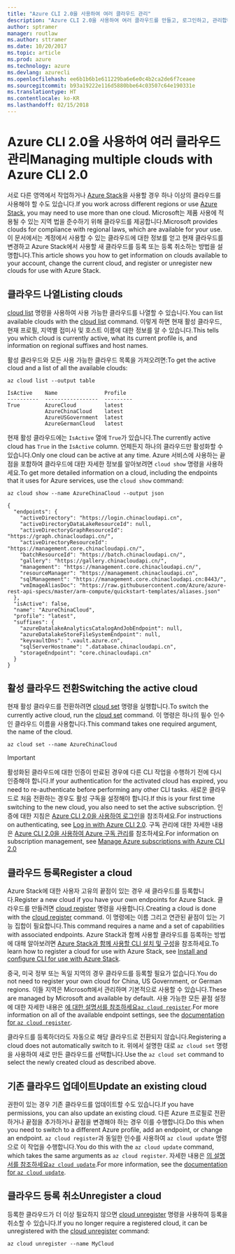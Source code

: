 ```yaml
---
title: "Azure CLI 2.0을 사용하여 여러 클라우드 관리"
description: "Azure CLI 2.0을 사용하여 여러 클라우드를 만들고, 로그인하고, 관리합니다."
author: sptramer
manager: routlaw
ms.author: sttramer
ms.date: 10/20/2017
ms.topic: article
ms.prod: azure
ms.technology: azure
ms.devlang: azurecli
ms.openlocfilehash: ee6b1b6b1e611229ba6e6e0c4b2ca2de6f7ceaee
ms.sourcegitcommit: b93a19222e116d5880bbe64c03507c64e190331e
ms.translationtype: HT
ms.contentlocale: ko-KR
ms.lasthandoff: 02/15/2018
---
```

# <a name="managing-multiple-clouds-with-azure-cli-20"></a><span data-ttu-id="6bc15-103">Azure CLI 2.0을 사용하여 여러 클라우드 관리</span><span class="sxs-lookup"><span data-stu-id="6bc15-103">Managing multiple clouds with Azure CLI 2.0</span></span>

<span data-ttu-id="6bc15-104">서로 다른 영역에서 작업하거나 [Azure Stack](https://docs.microsoft.com/azure/azure-stack/user/)을 사용할 경우 하나 이상의 클라우드를 사용해야 할 수도 있습니다.</span><span class="sxs-lookup"><span data-stu-id="6bc15-104">If you work across different regions or use [Azure Stack](https://docs.microsoft.com/azure/azure-stack/user/), you may need to use more than one cloud.</span></span> <span data-ttu-id="6bc15-105">Microsoft는 제품 사용에 적용될 수 있는 지역 법을 준수하기 위해 클라우드를 제공합니다.</span><span class="sxs-lookup"><span data-stu-id="6bc15-105">Microsoft provides clouds for compliance with regional laws, which are available for your use.</span></span> <span data-ttu-id="6bc15-106">이 문서에서는 계정에서 사용할 수 있는 클라우드에 대한 정보를 얻고 현재 클라우드를 변경하고 Azure Stack에서 사용할 새 클라우드를 등록 또는 등록 취소하는 방법을 설명합니다.</span><span class="sxs-lookup"><span data-stu-id="6bc15-106">This article shows you how to get information on clouds available to your account, change the current cloud, and register or unregister new clouds for use with Azure Stack.</span></span>

## <a name="listing-clouds"></a><span data-ttu-id="6bc15-107">클라우드 나열</span><span class="sxs-lookup"><span data-stu-id="6bc15-107">Listing clouds</span></span>

<span data-ttu-id="6bc15-108">[cloud list](/cli/azure/cloud#list) 명령을 사용하여 사용 가능한 클라우드를 나열할 수 있습니다.</span><span class="sxs-lookup"><span data-stu-id="6bc15-108">You can list available clouds with the [cloud list](/cli/azure/cloud#list) command.</span></span> <span data-ttu-id="6bc15-109">이렇게 하면 현재 활성 클라우드, 현재 프로필, 지역별 접미사 및 호스트 이름에 대한 정보를 알 수 있습니다.</span><span class="sxs-lookup"><span data-stu-id="6bc15-109">This tells you which cloud is currently active, what its current profile is, and information on regional suffixes and host names.</span></span>

<span data-ttu-id="6bc15-110">활성 클라우드와 모든 사용 가능한 클라우드 목록을 가져오려면:</span><span class="sxs-lookup"><span data-stu-id="6bc15-110">To get the active cloud and a list of all the available clouds:</span></span>

```azurecli
az cloud list --output table
```

```output
IsActive    Name               Profile
----------  -----------------  ---------
True        AzureCloud         latest
            AzureChinaCloud    latest
            AzureUSGovernment  latest
            AzureGermanCloud   latest
```

<span data-ttu-id="6bc15-111">현재 활성 클라우드에는 `IsActive` 열에 `True`가 있습니다.</span><span class="sxs-lookup"><span data-stu-id="6bc15-111">The currently active cloud has `True` in the `IsActive` column.</span></span> <span data-ttu-id="6bc15-112">언제든지 하나의 클라우드만 활성화할 수 있습니다.</span><span class="sxs-lookup"><span data-stu-id="6bc15-112">Only one cloud can be active at any time.</span></span> <span data-ttu-id="6bc15-113">Azure 서비스에 사용하는 끝점을 포함하여 클라우드에 대한 자세한 정보를 알아보려면 `cloud show` 명령을 사용하세요.</span><span class="sxs-lookup"><span data-stu-id="6bc15-113">To get more detailed information on a cloud, including the endpoints that it uses for Azure services, use the `cloud show` command:</span></span>

```azurecli
az cloud show --name AzureChinaCloud --output json
```

```output
{
  "endpoints": {
    "activeDirectory": "https://login.chinacloudapi.cn",
    "activeDirectoryDataLakeResourceId": null,
    "activeDirectoryGraphResourceId": "https://graph.chinacloudapi.cn/",
    "activeDirectoryResourceId": "https://management.core.chinacloudapi.cn/",
    "batchResourceId": "https://batch.chinacloudapi.cn/",
    "gallery": "https://gallery.chinacloudapi.cn/",
    "management": "https://management.core.chinacloudapi.cn/",
    "resourceManager": "https://management.chinacloudapi.cn",
    "sqlManagement": "https://management.core.chinacloudapi.cn:8443/",
    "vmImageAliasDoc": "https://raw.githubusercontent.com/Azure/azure-rest-api-specs/master/arm-compute/quickstart-templates/aliases.json"
  },
  "isActive": false,
  "name": "AzureChinaCloud",
  "profile": "latest",
  "suffixes": {
    "azureDatalakeAnalyticsCatalogAndJobEndpoint": null,
    "azureDatalakeStoreFileSystemEndpoint": null,
    "keyvaultDns": ".vault.azure.cn",
    "sqlServerHostname": ".database.chinacloudapi.cn",
    "storageEndpoint": "core.chinacloudapi.cn"
  }
}
```

## <a name="switching-the-active-cloud"></a><span data-ttu-id="6bc15-114">활성 클라우드 전환</span><span class="sxs-lookup"><span data-stu-id="6bc15-114">Switching the active cloud</span></span>

<span data-ttu-id="6bc15-115">현재 활성 클라우드를 전환하려면 [cloud set](/cli/azure/cloud#set) 명령을 실행합니다.</span><span class="sxs-lookup"><span data-stu-id="6bc15-115">To switch the currently active cloud, run the [cloud set](/cli/azure/cloud#set) command.</span></span> <span data-ttu-id="6bc15-116">이 명령은 하나의 필수 인수인 클라우드 이름을 사용합니다.</span><span class="sxs-lookup"><span data-stu-id="6bc15-116">This command takes one required argument, the name of the cloud.</span></span>

```azurecli
az cloud set --name AzureChinaCloud
```

> [!IMPORTANT]
> <span data-ttu-id="6bc15-117">활성화된 클라우드에 대한 인증이 만료된 경우에 다른 CLI 작업을 수행하기 전에 다시 인증해야 합니다.</span><span class="sxs-lookup"><span data-stu-id="6bc15-117">If your authentication for the activated cloud has expired, you need to re-authenticate before performing any other CLI tasks.</span></span> <span data-ttu-id="6bc15-118">새로운 클라우드로 처음 전환하는 경우도 활성 구독을 설정해야 합니다.</span><span class="sxs-lookup"><span data-stu-id="6bc15-118">If this is your first time switching to the new cloud, you also need to set the active subscription.</span></span>
> <span data-ttu-id="6bc15-119">인증에 대한 지침은 [Azure CLI 2.0을 사용하여 로그인](authenticate-azure-cli.md)을 참조하세요.</span><span class="sxs-lookup"><span data-stu-id="6bc15-119">For instructions on authenticating, see [Log in with Azure CLI 2.0](authenticate-azure-cli.md).</span></span> <span data-ttu-id="6bc15-120">구독 관리에 대한 자세한 내용은 [Azure CLI 2.0을 사용하여 Azure 구독 관리](manage-azure-subscriptions-azure-cli.md)를 참조하세요.</span><span class="sxs-lookup"><span data-stu-id="6bc15-120">For information on subscription management, see [Manage Azure subscriptions with Azure CLI 2.0](manage-azure-subscriptions-azure-cli.md)</span></span>

## <a name="register-a-cloud"></a><span data-ttu-id="6bc15-121">클라우드 등록</span><span class="sxs-lookup"><span data-stu-id="6bc15-121">Register a cloud</span></span>

<span data-ttu-id="6bc15-122">Azure Stack에 대한 사용자 고유의 끝점이 있는 경우 새 클라우드를 등록합니다.</span><span class="sxs-lookup"><span data-stu-id="6bc15-122">Register a new cloud if you have your own endpoints for Azure Stack.</span></span> <span data-ttu-id="6bc15-123">클라우드를 만들려면 [cloud register](/cli/azure/cloud#register) 명령을 사용합니다.</span><span class="sxs-lookup"><span data-stu-id="6bc15-123">Creating a cloud is done with the [cloud register](/cli/azure/cloud#register) command.</span></span> <span data-ttu-id="6bc15-124">이 명령에는 이름 그리고 연관된 끝점이 있는 기능 집합이 필요합니다.</span><span class="sxs-lookup"><span data-stu-id="6bc15-124">This command requires a name and a set of capabilities with associated endpoints.</span></span> <span data-ttu-id="6bc15-125">Azure Stack과 함께 사용할 클라우드를 등록하는 방법에 대해 알아보려면 [Azure Stack과 함께 사용할 CLI 설치 및 구성](/azure/azure-stack/user/azure-stack-connect-cli#connect-to-azure-stack)을 참조하세요.</span><span class="sxs-lookup"><span data-stu-id="6bc15-125">To learn how to register a cloud for use with Azure Stack, see [Install and configure CLI for use with Azure Stack](/azure/azure-stack/user/azure-stack-connect-cli#connect-to-azure-stack).</span></span>

<span data-ttu-id="6bc15-126">중국, 미국 정부 또는 독일 지역의 경우 클라우드를 등록할 필요가 없습니다.</span><span class="sxs-lookup"><span data-stu-id="6bc15-126">You do not need to register your own cloud for China, US Government, or German regions.</span></span> <span data-ttu-id="6bc15-127">이들 지역은 Microsoft에서 관리하며 기본적으로 사용할 수 있습니다.</span><span class="sxs-lookup"><span data-stu-id="6bc15-127">These are managed by Microsoft and available by default.</span></span>  <span data-ttu-id="6bc15-128">사용 가능한 모든 끝점 설정에 대한 자세한 내용은 [에 대한  설명서를 참조하세요`az cloud register`](/cli/azure/cloud?view=azure-cli-latest#az_cloud_register).</span><span class="sxs-lookup"><span data-stu-id="6bc15-128">For more information on all of the available endpoint settings, see the [documentation for `az cloud register`](/cli/azure/cloud?view=azure-cli-latest#az_cloud_register).</span></span>

<span data-ttu-id="6bc15-129">클라우드를 등록하더라도 자동으로 해당 클라우드로 전환되지 않습니다.</span><span class="sxs-lookup"><span data-stu-id="6bc15-129">Registering a cloud does not automatically switch to it.</span></span> <span data-ttu-id="6bc15-130">위에서 설명한 대로 `az cloud set` 명령을 사용하여 새로 만든 클라우드를 선택합니다.</span><span class="sxs-lookup"><span data-stu-id="6bc15-130">Use the `az cloud set` command to select the newly created cloud as described above.</span></span>

## <a name="update-an-existing-cloud"></a><span data-ttu-id="6bc15-131">기존 클라우드 업데이트</span><span class="sxs-lookup"><span data-stu-id="6bc15-131">Update an existing cloud</span></span>

<span data-ttu-id="6bc15-132">권한이 있는 경우 기존 클라우드를 업데이트할 수도 있습니다.</span><span class="sxs-lookup"><span data-stu-id="6bc15-132">If you have permissions, you can also update an existing cloud.</span></span> <span data-ttu-id="6bc15-133">다른 Azure 프로필로 전환하거나 끝점을 추가하거나 끝점을 변경해야 하는 경우 이를 수행합니다.</span><span class="sxs-lookup"><span data-stu-id="6bc15-133">Do this when you need to switch to a different Azure profile, add an endpoint, or change an endpoint.</span></span>
<span data-ttu-id="6bc15-134">`az cloud register`과 동일한 인수를 사용하여 `az cloud update` 명령으로 이 작업을 수행합니다.</span><span class="sxs-lookup"><span data-stu-id="6bc15-134">You do this with the `az cloud update` command, which takes the same arguments as `az cloud register`.</span></span> <span data-ttu-id="6bc15-135">자세한 내용은 [의  설명서를 참조하세요`az cloud update`](/cli/azure/cloud?view=azure-cli-latest#az_cloud_update).</span><span class="sxs-lookup"><span data-stu-id="6bc15-135">For more information, see the [documentation for `az cloud update`](/cli/azure/cloud?view=azure-cli-latest#az_cloud_update).</span></span>

## <a name="unregister-a-cloud"></a><span data-ttu-id="6bc15-136">클라우드 등록 취소</span><span class="sxs-lookup"><span data-stu-id="6bc15-136">Unregister a cloud</span></span>

<span data-ttu-id="6bc15-137">등록한 클라우드가 더 이상 필요하지 않으면 [cloud unregister](/cli/azure/cloud#unregister) 명령을 사용하여 등록을 취소할 수 있습니다.</span><span class="sxs-lookup"><span data-stu-id="6bc15-137">If you no longer require a registered cloud, it can be unregistered with the [cloud unregister](/cli/azure/cloud#unregister) command:</span></span>

```azurecli
az cloud unregister --name MyCloud
```
